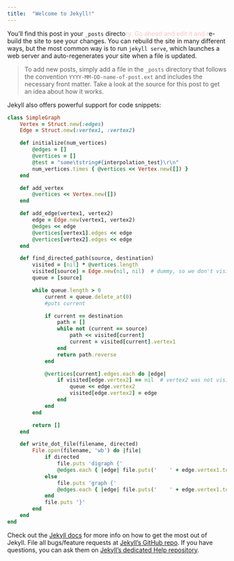 ```yaml
---
title:  "Welcome to Jekyll!"
---
```

You’ll find this post in your `_posts` directo<span style="color: pink">ry. Go ahead and edit it and r</span>e-build the site to see your changes. You can rebuild the site in many different ways, but the most common way is to run `jekyll serve`, which launches a web server and auto-regenerates your site when a file is updated.

> To add new posts, simply add a file in the `_posts` directory that follows the convention `YYYY-MM-DD-name-of-post.ext` and includes the necessary front matter. Take a look at the source for this post to get an idea about how it works.

Jekyll also offers powerful support for code snippets:

```ruby
class SimpleGraph
    Vertex = Struct.new(:edges)
    Edge = Struct.new(:vertex1, :vertex2)

    def initialize(num_vertices)
        @edges = []
        @vertices = []
        @test = "some\tstring#{interpolation_test}\r\n"
        num_vertices.times { @vertices << Vertex.new([]) }
    end

    def add_vertex
        @vertices << Vertex.new([])
    end

    def add_edge(vertex1, vertex2)
        edge = Edge.new(vertex1, vertex2)
        @edges << edge
        @vertices[vertex1].edges << edge
        @vertices[vertex2].edges << edge
    end

    def find_directed_path(source, destination)
        visited = [nil] * @vertices.length
        visited[source] = Edge.new(nil, nil)  # dummy, so we don't visit the source twice
        queue = [source]

        while queue.length > 0
            current = queue.delete_at(0)
            #puts current

            if current == destination
                path = []
                while not (current == source)
                    path << visited[current]
                    current = visited[current].vertex1
                end
                return path.reverse
            end

            @vertices[current].edges.each do |edge|
                if visited[edge.vertex2] == nil  # vertex2 was not visited before
                    queue << edge.vertex2
                    visited[edge.vertex2] = edge
                end
            end
        end

        return []
    end

    def write_dot_file(filename, directed)
        File.open(filename, 'wb') do |file|
            if directed
                file.puts 'digraph {'
                @edges.each { |edge| file.puts('    ' + edge.vertex1.to_s + ' -> ' + edge.vertex2.to_s + ';') }
            else
                file.puts 'graph {'
                @edges.each { |edge| file.puts('    ' + edge.vertex1.to_s + ' -- ' + edge.vertex2.to_s + ';') }
            end
            file.puts '}'
        end
    end
end
```

Check out the [Jekyll docs][jekyll] for more info on how to get the most out of Jekyll. File all bugs/feature requests at [Jekyll’s GitHub repo][jekyll-gh]. If you have questions, you can ask them on [Jekyll’s dedicated Help repository][jekyll-help].

[jekyll]:      http://jekyllrb.com
[jekyll-gh]:   https://github.com/jekyll/jekyll
[jekyll-help]: https://github.com/jekyll/jekyll-help
